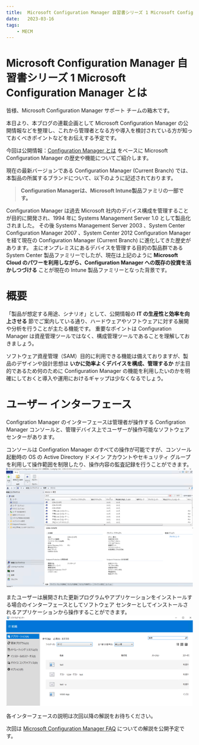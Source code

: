 ```yaml
---
title:  Microsoft Configuration Manager 自習書シリーズ 1 Microsoft Configuration Manager とは
date:   2023-03-16
tags:
    - MECM
---
```

# Microsoft Configuration Manager 自習書シリーズ 1 Microsoft Configuration Manager とは

皆様、Microsoft Configuration Manager サポート チームの箱木です。

本日より、本ブログの連載企画として Microsoft Configuration Manager の公開情報などを整理し、これから管理者となる方や導入を検討されている方が知っておくべきポイントなどをお伝えする予定です。

今回は公開情報：[Configuration Manager とは]( https://learn.microsoft.com/ja-jp/mem/configmgr/core/understand/introduction) をベースに Microsoft Configuration Manager の歴史や機能についてご紹介します。

現在の最新バージョンである Configuration Manager (Current Branch) では、本製品の所属するブランドについて、以下のように記述されております。

>**Configuration Managerは、Microsoft Intune製品ファミリの一部です。**

Configuration Manager は過去 Microsoft 社内のデバイス構成を管理することが目的に開発され、1994 年に Systems Management Server 1.0 として製品化されました。
その後 Systems Management Server 2003 、System Center Configuration Manager 2007 、System Center 2012 Configuration Manager を経て現在の Configuration Manager (Current Branch) に進化してきた歴史があります。
主にオンプレミスにあるデバイスを管理する目的の製品群である System Center 製品ファミリーでしたが、現在は上記のように **Microsoft Cloud のパワーを利用しながら、Configuration Manager への既存の投資を活かしつづける** ことが現在の Intune 製品ファミリーとなった背景です。

# 概要

「製品が想定する用途、シナリオ」として、公開情報の **IT の生産性と効率を向上させる** 節でご案内している通り、ハードウェアやソフトウェアに対する展開や分析を行うことが主たる機能です。
重要なポイントは Configuration Manager は資産管理ツールではなく、構成管理ツールであることを理解しておきましょう。

ソフトウェア資産管理（SAM）目的に利用できる機能は備えておりますが、製品のデザインや設計思想は **いかに効率よくデバイスを構成、管理するか** が主目的であるため何のために Configuration Manager の機能を利用したいのかを明確にしておくと導入や運用におけるギャップは少なくなるでしょう。

# ユーザー インターフェース

Configration Manager のインターフェースは管理者が操作する Configration Manager コンソールと、管理デバイス上でユーザーが操作可能なソフトウェア センターがあります。

コンソールは Configration Manager のすべての操作が可能ですが、コンソール起動時の OS の Active Directory ドメイン アカウントやセキュリティ グループを利用して操作範囲を制限したり、操作内容の監査記録を行うことができます。
![](./20230316_01/2023-03-17-13-53-56.png)

またユーザーは展開された更新プログラムやアプリケーションをインストールする場合のインターフェースとしてソフトウェア センターとしてインストールされるアプリケーションから操作することができます。
![](./20230316_01/2023-03-17-13-54-49.png)

各インターフェースの説明は次回以降の解説をお待ちください。

次回は [Microsoft Configuration Manager FAQ](https://learn.microsoft.com/ja-jp/mem/configmgr/core/understand/configuration-manager-faq) についての解説を公開予定です。

